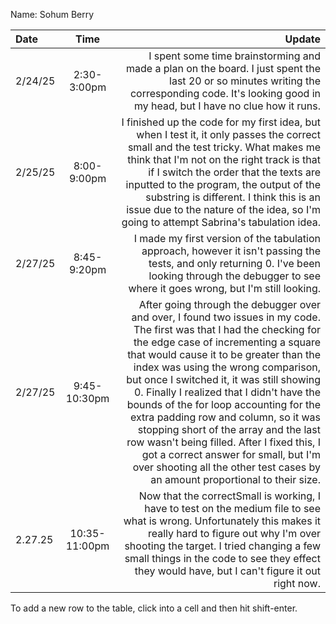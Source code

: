 Name: Sohum Berry

| Date    |     Time      |                                                                                                                                                                                                                                                                                                                                                                                                                                                                                                                                                                                                                                       Update |
|:--------|:-------------:|---------------------------------------------------------------------------------------------------------------------------------------------------------------------------------------------------------------------------------------------------------------------------------------------------------------------------------------------------------------------------------------------------------------------------------------------------------------------------------------------------------------------------------------------------------------------------------------------------------------------------------------------:|
| 2/24/25 |  2:30-3:00pm  |                                                                                                                                                                                                                                                                                                                                                                                                                                           I spent some time brainstorming and made a plan on the board. I just spent the last 20 or so minutes writing the corresponding code. It's looking good in my head, but I have no clue how it runs. |
| 2/25/25 |  8:00-9:00pm  |                                                                                                                                                                                                                                       I finished up the code for my first idea, but when I test it, it only passes the correct small and the test tricky. What makes me think that I'm not on the right track is that if I switch the order that the texts are inputted to the program, the output of the substring is different. I think this is an issue due to the nature of the idea, so I'm going to attempt Sabrina's tabulation idea. |
| 2/27/25 |  8:45-9:20pm  |                                                                                                                                                                                                                                                                                                                                                                                                                                      I made my first version of the tabulation approach, however it isn't passing the tests, and only returning 0. I've been looking through the debugger to see where it goes wrong, but I'm still looking. |
| 2/27/25 | 9:45-10:30pm  | After going through the debugger over and over, I found two issues in my code. The first was that I had the checking for the edge case of incrementing a square that would cause it to be greater than the index was using the wrong comparison, but once I switched it, it was still showing 0. Finally I realized that I didn't have the bounds of the for loop accounting for the extra padding row and column, so it was stopping short of the array and the last row wasn't being filled. After I fixed this, I got a correct answer for small, but I'm over shooting all the other test cases by an amount proportional to their size. |
| 2.27.25 | 10:35-11:00pm |                                                                                                                                                                                                                                                                                                                               Now that the correctSmall is working, I have to test on the medium file to see what is wrong. Unfortunately this makes it really hard to figure out why I'm over shooting the target. I tried changing a few small things in the code to see they effect they would have, but I can't figure it out right now. |


To add a new row to the table, click into a cell and then hit shift-enter.